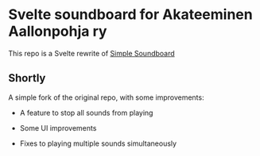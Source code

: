 
# Svelte soundboard for Akateeminen Aallonpohja ry

This repo is a Svelte rewrite of [Simple Soundboard](https://github.com/digitalcolony/Simple-Soundboard)

## Shortly

A simple fork of the original repo, with some improvements:

- A feature to stop all sounds from playing

- Some UI improvements

- Fixes to playing multiple sounds simultaneously
